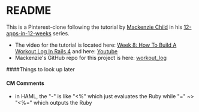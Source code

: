 # README

This is a Pinterest-clone following the tutorial by [Mackenzie Child](https://mackenziechild.me/) in his
[12-apps-in-12-weeks](https://mackenziechild.me/12-in-12/) series.  
* The video for the tutorial is located here: [Week 8: How To Build A Workout Log In Rails 4](https://mackenziechild.me/12-in-12/8/) and here: [Youtube](https://www.youtube.com/watch?v=2_Lbj3slZUY&index=8&list=PL23ZvcdS3XPLNdRYB_QyomQsShx59tpc-)
* Mackenzie's GitHub repo for this project is here: [workout_log](https://github.com/mackenziechild/workout_log)


####Things to look up later



#### CM Comments
* in HAML, the "-" is like "<%" which just evaluates the Ruby while "=" ~> "<%=" which outputs the Ruby
